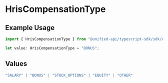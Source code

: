 # HrisCompensationType

## Example Usage

```typescript
import { HrisCompensationType } from "@unified-api/typescript-sdk/sdk/models/shared";

let value: HrisCompensationType = "BONUS";
```

## Values

```typescript
"SALARY" | "BONUS" | "STOCK_OPTIONS" | "EQUITY" | "OTHER"
```